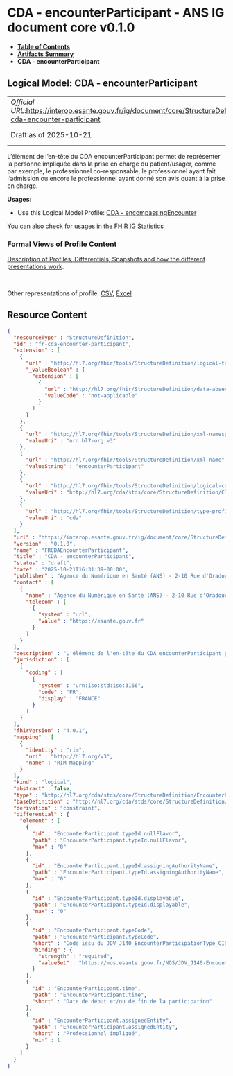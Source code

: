 # CDA - encounterParticipant - ANS IG document core v0.1.0

* [**Table of Contents**](toc.md)
* [**Artifacts Summary**](artifacts.md)
* **CDA - encounterParticipant**

## Logical Model: CDA - encounterParticipant 

| | |
| :--- | :--- |
| *Official URL*:https://interop.esante.gouv.fr/ig/document/core/StructureDefinition/fr-cda-encounter-participant | *Version*:0.1.0 |
| Draft as of 2025-10-21 | *Computable Name*:FRCDAEncounterParticipant |

 
L’élément de l’en-tête du CDA encounterParticipant permet de représenter la personne impliquée dans la prise en charge du patient/usager, comme par exemple, le professionnel co-responsable, le professionnel ayant fait l’admission ou encore le professionnel ayant donné son avis quant à la prise en charge. 

**Usages:**

* Use this Logical Model Profile: [CDA - encompassingEncounter](StructureDefinition-fr-cda-encompassing-encounter.md)

You can also check for [usages in the FHIR IG Statistics](https://packages2.fhir.org/xig/ans.document.fr.core|current/StructureDefinition/fr-cda-encounter-participant)

### Formal Views of Profile Content

 [Description of Profiles, Differentials, Snapshots and how the different presentations work](http://build.fhir.org/ig/FHIR/ig-guidance/readingIgs.html#structure-definitions). 

 

Other representations of profile: [CSV](StructureDefinition-fr-cda-encounter-participant.csv), [Excel](StructureDefinition-fr-cda-encounter-participant.xlsx) 



## Resource Content

```json
{
  "resourceType" : "StructureDefinition",
  "id" : "fr-cda-encounter-participant",
  "extension" : [
    {
      "url" : "http://hl7.org/fhir/tools/StructureDefinition/logical-target",
      "_valueBoolean" : {
        "extension" : [
          {
            "url" : "http://hl7.org/fhir/StructureDefinition/data-absent-reason",
            "valueCode" : "not-applicable"
          }
        ]
      }
    },
    {
      "url" : "http://hl7.org/fhir/tools/StructureDefinition/xml-namespace",
      "valueUri" : "urn:hl7-org:v3"
    },
    {
      "url" : "http://hl7.org/fhir/tools/StructureDefinition/xml-name",
      "valueString" : "encounterParticipant"
    },
    {
      "url" : "http://hl7.org/fhir/tools/StructureDefinition/logical-container",
      "valueUri" : "http://hl7.org/cda/stds/core/StructureDefinition/ClinicalDocument"
    },
    {
      "url" : "http://hl7.org/fhir/tools/StructureDefinition/type-profile-style",
      "valueUri" : "cda"
    }
  ],
  "url" : "https://interop.esante.gouv.fr/ig/document/core/StructureDefinition/fr-cda-encounter-participant",
  "version" : "0.1.0",
  "name" : "FRCDAEncounterParticipant",
  "title" : "CDA - encounterParticipant",
  "status" : "draft",
  "date" : "2025-10-21T16:31:39+00:00",
  "publisher" : "Agence du Numérique en Santé (ANS) - 2-10 Rue d'Oradour-sur-Glane, 75015 Paris",
  "contact" : [
    {
      "name" : "Agence du Numérique en Santé (ANS) - 2-10 Rue d'Oradour-sur-Glane, 75015 Paris",
      "telecom" : [
        {
          "system" : "url",
          "value" : "https://esante.gouv.fr"
        }
      ]
    }
  ],
  "description" : "L'élément de l'en-tête du CDA encounterParticipant permet de représenter la personne impliquée dans la prise en charge du patient/usager, comme par exemple, le professionnel co-responsable, le professionnel ayant fait l'admission ou encore le professionnel ayant donné son avis quant à la prise en charge.",
  "jurisdiction" : [
    {
      "coding" : [
        {
          "system" : "urn:iso:std:iso:3166",
          "code" : "FR",
          "display" : "FRANCE"
        }
      ]
    }
  ],
  "fhirVersion" : "4.0.1",
  "mapping" : [
    {
      "identity" : "rim",
      "uri" : "http://hl7.org/v3",
      "name" : "RIM Mapping"
    }
  ],
  "kind" : "logical",
  "abstract" : false,
  "type" : "http://hl7.org/cda/stds/core/StructureDefinition/EncounterParticipant",
  "baseDefinition" : "http://hl7.org/cda/stds/core/StructureDefinition/EncounterParticipant",
  "derivation" : "constraint",
  "differential" : {
    "element" : [
      {
        "id" : "EncounterParticipant.typeId.nullFlavor",
        "path" : "EncounterParticipant.typeId.nullFlavor",
        "max" : "0"
      },
      {
        "id" : "EncounterParticipant.typeId.assigningAuthorityName",
        "path" : "EncounterParticipant.typeId.assigningAuthorityName",
        "max" : "0"
      },
      {
        "id" : "EncounterParticipant.typeId.displayable",
        "path" : "EncounterParticipant.typeId.displayable",
        "max" : "0"
      },
      {
        "id" : "EncounterParticipant.typeCode",
        "path" : "EncounterParticipant.typeCode",
        "short" : "Code issu du JDV_J140_EncounterParticipationType_CISIS (1.2.250.1.213.1.1.5.528).",
        "binding" : {
          "strength" : "required",
          "valueSet" : "https://mos.esante.gouv.fr/NOS/JDV_J140-EncounterParticipationType-CISIS/FHIR/JDV-J140-EncounterParticipationType-CISIS"
        }
      },
      {
        "id" : "EncounterParticipant.time",
        "path" : "EncounterParticipant.time",
        "short" : "Date de début et/ou de fin de la participation"
      },
      {
        "id" : "EncounterParticipant.assignedEntity",
        "path" : "EncounterParticipant.assignedEntity",
        "short" : "Professionnel impliqué",
        "min" : 1
      }
    ]
  }
}

```
